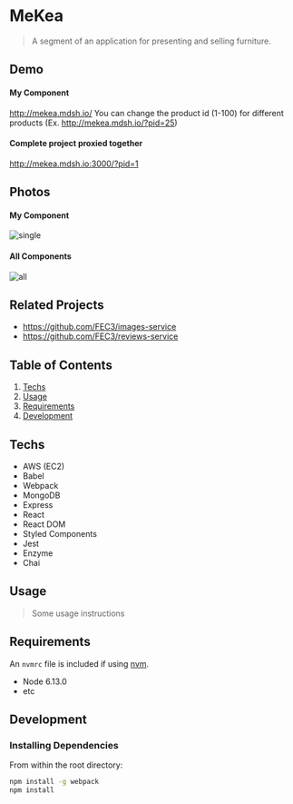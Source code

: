 # MeKea

> A segment of an application for presenting and selling furniture.

## Demo
#### My Component
http://mekea.mdsh.io/
You can change the product id (1-100) for different products (Ex. http://mekea.mdsh.io/?pid=25)
#### Complete project proxied together
http://mekea.mdsh.io:3000/?pid=1

## Photos
#### My Component
![single](../assets/1.gif?raw=true)
#### All Components
![all](../assets/2.gif?raw=true)

## Related Projects

  - https://github.com/FEC3/images-service
  - https://github.com/FEC3/reviews-service

## Table of Contents

1. [Techs](#Techs)
1. [Usage](#Usage)
1. [Requirements](#requirements)
1. [Development](#development)

## Techs

- AWS (EC2)
- Babel
- Webpack
- MongoDB
- Express
- React
- React DOM
- Styled Components
- Jest
- Enzyme
- Chai

## Usage

> Some usage instructions

## Requirements

An `nvmrc` file is included if using [nvm](https://github.com/creationix/nvm).

- Node 6.13.0
- etc

## Development

### Installing Dependencies

From within the root directory:

```sh
npm install -g webpack
npm install
```

